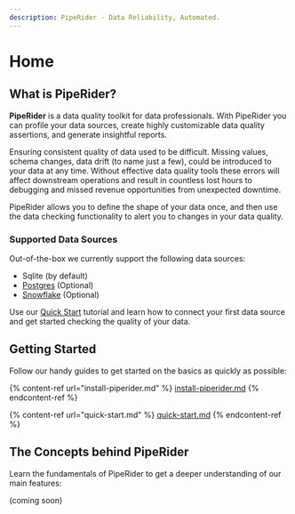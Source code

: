 ```yaml
---
description: PipeRider - Data Reliability, Automated.
---
```


# Home

## What is PipeRider?

**PipeRider** is a data quality toolkit for data professionals. With PipeRider you can profile your data sources, create highly customizable data quality assertions, and generate insightful reports.

Ensuring consistent quality of data used to be difficult. Missing values, schema changes, data drift (to name just a few), could be introduced to your data at any time. Without effective data quality tools these errors will affect downstream operations and result in countless lost hours to debugging and missed revenue opportunities from unexpected downtime.

PipeRider allows you to define the shape of your data once, and then use the data checking functionality to alert you to changes in your data quality.

### Supported Data Sources

Out-of-the-box we currently support the following data sources:

* Sqlite (by default)
* [Postgres](connectors/postgres-connector.md) (Optional)
* [Snowflake](connectors/snowflake-connector.md) (Optional)

Use our [Quick Start](quick-start.md) tutorial and learn how to connect your first data source and get started checking the quality of your data.

## Getting Started

Follow our handy guides to get started on the basics as quickly as possible:

{% content-ref url="install-piperider.md" %}
[install-piperider.md](install-piperider.md)
{% endcontent-ref %}

{% content-ref url="quick-start.md" %}
[quick-start.md](quick-start.md)
{% endcontent-ref %}

## The Concepts behind PipeRider

Learn the fundamentals of PipeRider to get a deeper understanding of our main features:



(coming soon)
